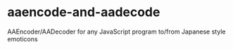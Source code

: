 # aaencode-and-aadecode
AAEncoder/AADecoder for any JavaScript program to/from Japanese style emoticons
